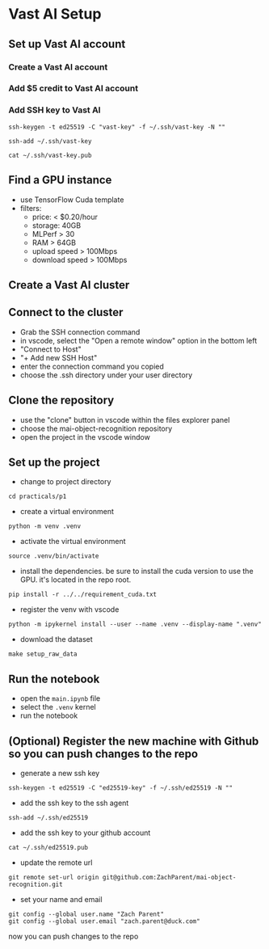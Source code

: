 # Vast AI Setup

## Set up Vast AI account

### Create a Vast AI account

### Add $5 credit to Vast AI account

### Add SSH key to Vast AI

```
ssh-keygen -t ed25519 -C "vast-key" -f ~/.ssh/vast-key -N ""
```

```
ssh-add ~/.ssh/vast-key
```

```
cat ~/.ssh/vast-key.pub
```

## Find a GPU instance

- use TensorFlow Cuda template
- filters:
    - price: < $0.20/hour
    - storage: 40GB
    - MLPerf > 30
    - RAM > 64GB
    - upload speed > 100Mbps
    - download speed > 100Mbps

## Create a Vast AI cluster

## Connect to the cluster

- Grab the SSH connection command
- in vscode, select the "Open a remote window" option in the bottom left
- "Connect to Host"
- "+ Add new SSH Host"
- enter the connection command you copied
- choose the .ssh directory under your user directory

## Clone the repository

- use the "clone" button in vscode within the files explorer panel
- choose the mai-object-recognition repository
- open the project in the vscode window

## Set up the project

- change to project directory

```
cd practicals/p1
```

- create a virtual environment

```
python -m venv .venv
```

- activate the virtual environment

```
source .venv/bin/activate
```

- install the dependencies. be sure to install the cuda version to use the GPU. it's located in the repo root.

```
pip install -r ../../requirement_cuda.txt
```

- register the venv with vscode

```
python -m ipykernel install --user --name .venv --display-name ".venv"
```

- download the dataset

```
make setup_raw_data
```

## Run the notebook

- open the `main.ipynb` file
- select the `.venv` kernel
- run the notebook

## (Optional) Register the new machine with Github so you can push changes to the repo

- generate a new ssh key

```
ssh-keygen -t ed25519 -C "ed25519-key" -f ~/.ssh/ed25519 -N ""
```

- add the ssh key to the ssh agent

```
ssh-add ~/.ssh/ed25519
```

- add the ssh key to your github account

```
cat ~/.ssh/ed25519.pub
```

- update the remote url

```
git remote set-url origin git@github.com:ZachParent/mai-object-recognition.git
```

- set your name and email

```
git config --global user.name "Zach Parent"
git config --global user.email "zach.parent@duck.com"
```

now you can push changes to the repo








